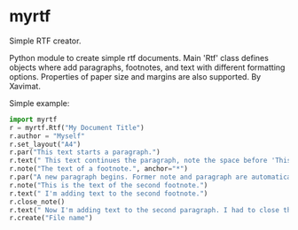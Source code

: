 # myrtf
Simple RTF creator.

Python module to create simple rtf documents.
Main 'Rtf' class defines objects where add paragraphs, footnotes, and text with
different formatting options. Properties of paper size and margins are also
supported.
By Xavimat.

Simple example:

```python
import myrtf
r = myrtf.Rtf("My Document Title")
r.author = "Myself"
r.set_layout("A4")
r.par("This text starts a paragraph.")
r.text(" This text continues the paragraph, note the space before 'This'.")
r.note("The text of a footnote.", anchor="*")
r.par("A new paragraph begins. Former note and paragraph are automatically closed.")
r.note("This is the text of the second footnote.")
r.text(" I'm adding text to the second footnote.")
r.close_note()
r.text(" Now I'm adding text to the second paragraph. I had to close the note manually.")
r.create("File name")
```
